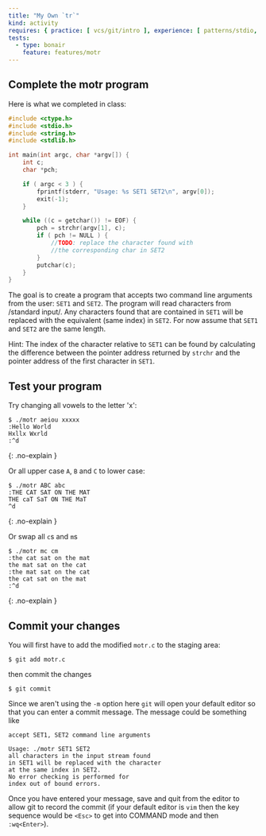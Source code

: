 ```yaml
---
title: "My Own `tr`"
kind: activity
requires: { practice: [ vcs/git/intro ], experience: [ patterns/stdio, lib/ctype ] }
tests:
  - type: bonair
    feature: features/motr
---
```


## Complete the motr program

Here is what we completed in class:

~~~ c
#include <ctype.h>
#include <stdio.h>
#include <string.h>
#include <stdlib.h>

int main(int argc, char *argv[]) {
    int c;
    char *pch;

    if ( argc < 3 ) {
        fprintf(stderr, "Usage: %s SET1 SET2\n", argv[0]);
        exit(-1);
    }

    while ((c = getchar()) != EOF) {
        pch = strchr(argv[1], c);
        if ( pch != NULL ) {
            //TODO: replace the character found with
            //the corresponding char in SET2
        }
        putchar(c);
    }
}
~~~

The goal is to create a program that accepts two command line arguments from the user: `SET1` and `SET2`.  The program will read characters from /standard input/.  Any characters found that are contained in `SET1` will be replaced with the equivalent (same index) in `SET2`.  For now assume that `SET1` and `SET2` are the same length.

Hint: The index of the character relative to `SET1` can be found by calculating the difference between the pointer address returned by `strchr` and the pointer address of the first character in `SET1`.

## Test your program

Try changing all vowels to the letter 'x':

~~~ console
$ ./motr aeiou xxxxx
:Hello World
Hxllx Wxrld
:^d
~~~
{: .no-explain }

Or all upper case `A`, `B` and `C` to lower case:

~~~ console
$ ./motr ABC abc
:THE CAT SAT ON THE MAT
THE caT SaT ON THE MaT
^d
~~~
{: .no-explain }

Or swap all `c`s and `m`s

~~~ console
$ ./motr mc cm
:the cat sat on the mat
the mat sat on the cat
:the mat sat on the cat
the cat sat on the mat
:^d
~~~
{: .no-explain }

## Commit your changes

You will first have to add the modified `motr.c` to the staging area:

    $ git add motr.c

then commit the changes

    $ git commit

Since we aren't using the `-m` option here `git` will open your default editor so that you can enter a commit message.  The message could be something like

    accept SET1, SET2 command line arguments

    Usage: ./motr SET1 SET2
    all characters in the input stream found
    in SET1 will be replaced with the character
    at the same index in SET2.
    No error checking is performed for
    index out of bound errors.

Once you have entered your message, save and quit from the editor to allow git to record the commit (if your default editor is `vim` then the key sequence would be `<Esc>` to get into COMMAND mode and then `:wq<Enter>`).
